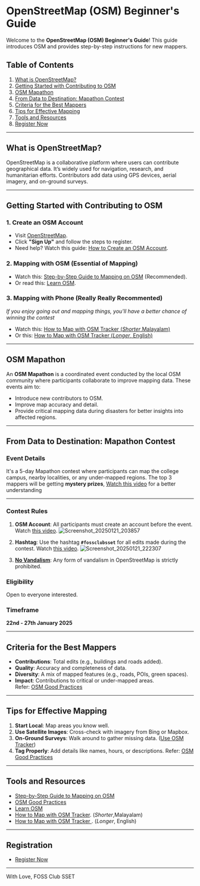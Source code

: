 # OpenStreetMap (OSM) Beginner's Guide  

Welcome to the **OpenStreetMap (OSM) Beginner's Guide**! This guide introduces OSM and provides step-by-step instructions for new mappers. 

## Table of Contents  

1. [What is OpenStreetMap?](#what-is-openstreetmap)  
2. [Getting Started with Contributing to OSM](#getting-started-with-contributing-to-osm)    
3. [OSM Mapathon](#osm-mapathon)  
4. [From Data to Destination: Mapathon Contest](#from-data-to-destination-mapathon-contest)  
5. [Criteria for the Best Mappers](#criteria-for-the-best-mappers)  
6. [Tips for Effective Mapping](#tips-for-effective-mapping)  
7. [Tools and Resources](#tools-and-resources)  
8. [Register Now](#registration)  

---

## What is OpenStreetMap?  

OpenStreetMap is a collaborative platform where users can contribute geographical data. It’s widely used for navigation, research, and humanitarian efforts. Contributors add data using GPS devices, aerial imagery, and on-ground surveys.  

---

## Getting Started with Contributing to OSM  

### 1. Create an OSM Account  

- Visit [OpenStreetMap](https://www.openstreetmap.org/).  
- Click **"Sign Up"** and follow the steps to register.  
- Need help? Watch this guide: [How to Create an OSM Account](https://youtu.be/F2c6Edonnlo).  

### 2. Mapping with OSM (Essential of Mapping)

- Watch this: [Step-by-Step Guide to Mapping on OSM](https://youtu.be/Ir-3K0pjwOI) (Recommended).  
- Or read this: [Learn OSM](https://learnosm.org/en/beginner/introduction/).

### 3. Mapping with Phone (Really Really Recommented)
*If you enjoy going out and mapping things, you'll have a better chance of winning the contest*
- Watch this: [How to Map with OSM Tracker (*Shorter*,Malayalam)](https://youtu.be/bIRGXkmhw5k?feature=shared)
- Or this: [How to Map with OSM Tracker (*Longer*, English)](https://youtu.be/37-lilNEyOU?feature=shared)
---
## OSM Mapathon  

An **OSM Mapathon** is a coordinated event conducted by the local OSM community where participants collaborate to improve mapping data. These events aim to:  

- Introduce new contributors to OSM.  
- Improve map accuracy and detail.  
- Provide critical mapping data during disasters for better insights into affected regions.  

---

## From Data to Destination: Mapathon Contest  

### Event Details  

It's a 5-day Mapathon contest where participants can map the college campus, nearby localities, or any under-mapped regions. The top 3 mappers will be getting **mystery prizes**, [Watch this video](https://youtu.be/5FwMgCsyuwg) for a better understanding

---

### Contest Rules  

1. **OSM Account**: All participants must create an account before the event. Watch [this video](https://www.youtube.com/watch?v=5FwMgCsyuwg&t=197s).
  ![Screenshot_20250121_203857](https://github.com/user-attachments/assets/c6e878db-7d6e-4cb0-93f9-a690f4e22f86)

3. **Hashtag**: Use the hashtag **`#fossclubsset`** for all edits made during the contest. Watch [this video](https://www.youtube.com/watch?v=5FwMgCsyuwg&t=246s).
    ![Screenshot_20250121_222307](https://github.com/user-attachments/assets/3d84bd5d-4515-4102-84e2-c13f11026bed)

5. [**No Vandalism**](https://wiki.openstreetmap.org/wiki/Vandalism): Any form of vandalism in OpenStreetMap is strictly prohibited.  

### Eligibility  

Open to everyone interested.  

### Timeframe  

**22nd - 27th January 2025**  

---

## Criteria for the Best Mappers  

- **Contributions**: Total edits (e.g., buildings and roads added).  
- **Quality**: Accuracy and completeness of data.  
- **Diversity**: A mix of mapped features (e.g., roads, POIs, green spaces).
- **Impact**: Contributions to critical or under-mapped areas.  
Refer: [OSM Good Practices](https://wiki.openstreetmap.org/wiki/Good_practice)
---

## Tips for Effective Mapping  

1. **Start Local**: Map areas you know well.  
2. **Use Satellite Images**: Cross-check with imagery from Bing or Mapbox.  
3. **On-Ground Surveys**: Walk around to gather missing data. ([Use OSM Tracker](https://youtu.be/bIRGXkmhw5k)) 
4. **Tag Properly**: Add details like names, hours, or descriptions. 
Refer: [OSM Good Practices](https://wiki.openstreetmap.org/wiki/Good_practice)
---

## Tools and Resources  
- [Step-by-Step Guide to Mapping on OSM](https://youtu.be/Ir-3K0pjwOI) 
- [OSM Good Practices](https://wiki.openstreetmap.org/wiki/Good_practice)
- [Learn OSM](https://learnosm.org/en/beginner/introduction/)
- [How to Map with OSM Tracker](https://youtu.be/bIRGXkmhw5k?feature=shared). (*Shorter*,Malayalam)
- [How to Map with OSM Tracker ](https://youtu.be/37-lilNEyOU?feature=shared). (*Longer*, English)
---

## Registration

- [Register Now](https://fossunited.org/c/sset/FDTD2025)
---

With Love, FOSS Club SSET
